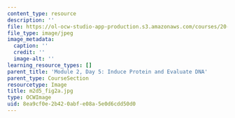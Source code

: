 ```yaml
---
content_type: resource
description: ''
file: https://ol-ocw-studio-app-production.s3.amazonaws.com/courses/20-109-laboratory-fundamentals-in-biological-engineering-spring-2010/8ea9cf0e2b420abfe08a5e0d6cdd50d0_m2d5_fig2a.jpg
file_type: image/jpeg
image_metadata:
  caption: ''
  credit: ''
  image-alt: ''
learning_resource_types: []
parent_title: 'Module 2, Day 5: Induce Protein and Evaluate DNA'
parent_type: CourseSection
resourcetype: Image
title: m2d5_fig2a.jpg
type: OCWImage
uid: 8ea9cf0e-2b42-0abf-e08a-5e0d6cdd50d0
---
```

